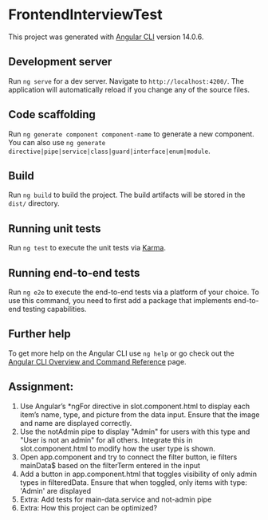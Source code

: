 # FrontendInterviewTest

This project was generated with [Angular CLI](https://github.com/angular/angular-cli) version 14.0.6.

## Development server

Run `ng serve` for a dev server. Navigate to `http://localhost:4200/`. The application will automatically reload if you change any of the source files.

## Code scaffolding

Run `ng generate component component-name` to generate a new component. You can also use `ng generate directive|pipe|service|class|guard|interface|enum|module`.

## Build

Run `ng build` to build the project. The build artifacts will be stored in the `dist/` directory.

## Running unit tests

Run `ng test` to execute the unit tests via [Karma](https://karma-runner.github.io).

## Running end-to-end tests

Run `ng e2e` to execute the end-to-end tests via a platform of your choice. To use this command, you need to first add a package that implements end-to-end testing capabilities.

## Further help

To get more help on the Angular CLI use `ng help` or go check out the [Angular CLI Overview and Command Reference](https://angular.io/cli) page.

## Assignment:
1. Use Angular’s *ngFor directive in slot.component.html to display each item’s name, type, and picture from the data input. Ensure that the image and name are displayed correctly.
2. Use the notAdmin pipe to display "Admin" for users with this type and "User is not an admin" for all others. Integrate this in slot.component.html to modify how the user type is shown.
3. Open app.component and try to connect the filter button, ie filters mainData$ based on the filterTerm entered in the input
4. Add a button in app.component.html that toggles visibility of only admin types in filteredData. Ensure that when toggled, only items with type: 'Admin' are displayed
5. Extra: Add tests for main-data.service and not-admin pipe
6. Extra: How this project can be optimized?
